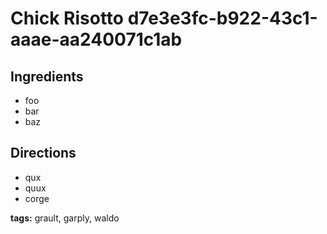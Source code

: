 # Chick Risotto d7e3e3fc-b922-43c1-aaae-aa240071c1ab

## Ingredients

- foo
- bar
- baz


## Directions

- qux
- quux
- corge


__tags:__ grault, garply, waldo
